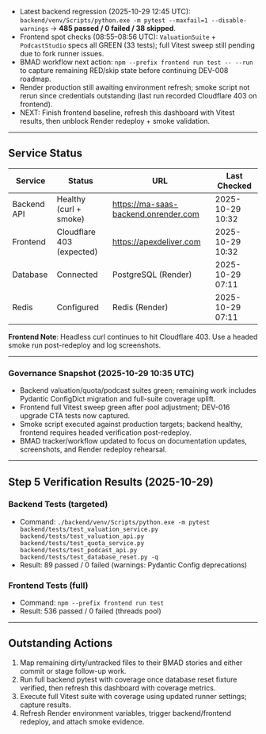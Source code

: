- Latest backend regression (2025-10-29 12:45 UTC): `backend/venv/Scripts/python.exe -m pytest --maxfail=1 --disable-warnings` → **485 passed / 0 failed / 38 skipped**.
- Frontend spot checks (08:55–08:56 UTC): `ValuationSuite` + `PodcastStudio` specs all GREEN (33 tests); full Vitest sweep still pending due to fork runner issues.
- BMAD workflow next action: `npm --prefix frontend run test -- --run` to capture remaining RED/skip state before continuing DEV-008 roadmap.
- Render production still awaiting environment refresh; smoke script not rerun since credentials outstanding (last run recorded Cloudflare 403 on frontend).
- NEXT: Finish frontend baseline, refresh this dashboard with Vitest results, then unblock Render redeploy + smoke validation.
---

## Service Status

| Service | Status | URL | Last Checked |
|---------|--------|-----|--------------|
| Backend API | Healthy (curl + smoke) | https://ma-saas-backend.onrender.com | 2025-10-29 10:32 |
| Frontend | Cloudflare 403 (expected) | https://apexdeliver.com | 2025-10-29 10:32 |
| Database | Connected | PostgreSQL (Render) | 2025-10-29 07:11 |
| Redis | Configured | Redis (Render) | 2025-10-29 07:11 |

**Frontend Note**: Headless curl continues to hit Cloudflare 403. Use a headed smoke run post-redeploy and log screenshots.

---

### Governance Snapshot (2025-10-29 10:35 UTC)
- Backend valuation/quota/podcast suites green; remaining work includes Pydantic ConfigDict migration and full-suite coverage uplift.
- Frontend full Vitest sweep green after pool adjustment; DEV-016 upgrade CTA tests now captured.
- Smoke script executed against production targets; backend healthy, frontend requires headed verification post-redeploy.
- BMAD tracker/workflow updated to focus on documentation updates, screenshots, and Render redeploy rehearsal.

---

## Step 5 Verification Results (2025-10-29)

### Backend Tests (targeted)
- Command: `./backend/venv/Scripts/python.exe -m pytest backend/tests/test_valuation_service.py backend/tests/test_valuation_api.py backend/tests/test_quota_service.py backend/tests/test_podcast_api.py backend/tests/test_database_reset.py -q`
- Result: 89 passed / 0 failed (warnings: Pydantic Config deprecations)

### Frontend Tests (full)
- Command: `npm --prefix frontend run test`
- Result: 536 passed / 0 failed (threads pool)

---

## Outstanding Actions
1. Map remaining dirty/untracked files to their BMAD stories and either commit or stage follow-up work.
2. Run full backend pytest with coverage once database reset fixture verified, then refresh this dashboard with coverage metrics.
3. Execute full Vitest suite with coverage using updated runner settings; capture results.
4. Refresh Render environment variables, trigger backend/frontend redeploy, and attach smoke evidence.


